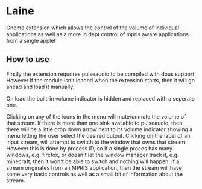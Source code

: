 Laine
=====

Gnome extension which allows the control of the volume of individual applications as well as a more in dept control of mpris aware applications from a single applet


How to use
----------
Firstly the extension requrires pulseaudio to be compiled with dbus support.  However if the module isn't loaded when the extension starts, then it will go ahead and load it manually.

On load the built-in volume indicator is hidden and replaced with a seperate one.

Clicking on any of the icons in the menu will mute/unmute the volume of that stream.
If there is more than one sink available to pulseaudio, then there will be a little drop down arrow next to its volume indicator showing a menu letting the user select the desired output.
Clicking on the label of an input stream, will attempt to switch to the window that owns that stream.  However this is done by process ID, so if a single proces has many windows, e.g. firefox, or doesn't let the window manager track it, e.g. minecraft, then it won't be able to switch and nothing will happen.
If a stream originates from an MPRIS application, then the stream will have some very basic controls as well as a small bit of information about the stream.
